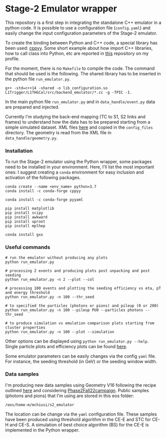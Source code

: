 # Stage-2 Emulator wrapper

This repository is a first step in integrating the standalone C++ emulator in a python code.
It is possible to use a configuration file (`config.yaml`) and easily change the input configuration parameters of the Stage-2 emulator.

To create the binding between Python and C++ code, a special library has been used: [cppyy](https://cppyy.readthedocs.io/en/latest/). Some short example about how import C++ libraries, how to call class into Python, etc are reported in [this](https://github.com/mchiusi/python-bindings/tree/main) repository on my profile.

For the moment, there is no `Makefile` to compile the code. The command that should be used is the following. The shared library has to be inserted in the python file `run_emulator.py`.
```
g++ -std=c++14 -shared -o lib_configuration.so L1Trigger/L1THGCal/src/backend_emulator/*.cc -g -fPIC -I.
```

In the main python file `run_emulator.py` and in `data_handle/event.py` data are prepared and injected. 

Currently I'm studying the back-end mapping (TC to S1, S2 links and frames) to understand how the data has to be prepared starting from a simple simulated dataset. XML files [here](https://gitlab.cern.ch/hgcal-tpg/mapping/-/tree/master) and copied in the `config_files` directory. The geometry is read from the XML file in `data_handle/geometry.py`.


### Installation
To run the Stage-2 emulator using the Python wrapper, some packages need to be installed in your environment. Here, I'll list the most important ones:
I suggest creating a `conda` environment for easy inclusion and activation of the following packages.
```
conda create --name <env_name> python=3.7
conda install -c conda-forge cppyy 

conda install -c conda-forge pyyaml

pip install matplotlib
pip install scipy
pip install awkward
pip install uproot
pip install mplhep

conda install gxx
```

### Useful commands
```
# run the emulator without producing any plots
python run_emulator.py

# processing 2 events and producing plots post unpacking and post seeding
python run_emulator.py -n 2 --plot --col

# processing 100 events and plotting the seeding efficiency vs eta, pT and energy threshold
python run_emulator.py -n 100 --thr_seed

# to specified the particles (photons or pions) and pileup (0 or 200)
python run_emulator.py -n 100 --pileup PU0 --particles photons --thr_seed

# to produce simulation vs emulation comparison plots starting from cluster properties
python run_emulator.py -n 100 --plot --simulation
```
Other options can be displayed using `python run_emulator.py --help`.
Single particle plots and efficiency plots can be found [here](https://mchiusi.web.cern.ch/Emulator_seeding/).

Some emulator parameters can be easily changes via the config `yaml` file. For instance, the seeding threshold (in GeV) or the seeding window width.

### Data samples
I'm producing new data samples using Geometry V16 following the recipe outlined [here](https://twiki.cern.ch/twiki/bin/viewauth/CMS/HGCALTriggerPrimitivesSimulation) and considering [Phase2Fall22campaign](https://cmsweb.cern.ch/das/request?view=list&limit=50&instance=prod%2Fglobal&input=dataset+dataset%3D%2F*%2FPhase2Fall22DRMiniAOD-*125X*%2FGEN-SIM-DIGI-RAW-MINIAOD). Public samples (photons and pions) that I'm using are stored in this eos folder:
```
/eos/home-m/mchiusi/s2_emulator
```
The location can be change via the `yaml` configuration file.
These samples have been produced using threshold algorithm in the CE-E and STC for CE-H and CE-S. A simulation of best choice algorithm (BS) for the CE-E is implemented in the Python wrapper.
